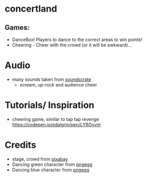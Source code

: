 
# concertland

## Games:
* DanceBox! Players to dance to the correct areas to win points!
* Cheering - Cheer with the crowd (or it will be awkward)... 

# Audio 
* many sounds taken from [soundscrate](https://www.soundscrate.com")
    * scream, up-rock and audience cheer

# Tutorials/ Inspiration
* cheering game, similar to tap tap revenge https://codepen.io/edalgrin/pen/LYROvvm

# Credits
* stage, crowd from [pixabay](https://www.pixabay.com")
* Dancing green character from [pngegg](https://www.pngegg.com/en/png-moxks)
* Dancing blue character from [pngegg](https://www.pngegg.com/en/png-ofmxm)
